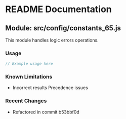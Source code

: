 # README Documentation

## Module: src/config/constants_65.js

This module handles logic errors operations.

### Usage

```java
// Example usage here
```

### Known Limitations

- Incorrect results Precedence issues

### Recent Changes

- Refactored in commit b53bbf0d

